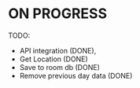 # ON PROGRESS
TODO:
- API integration (DONE),
- Get Location (DONE)
- Save to room db (DONE)
- Remove previous day data (DONE)
